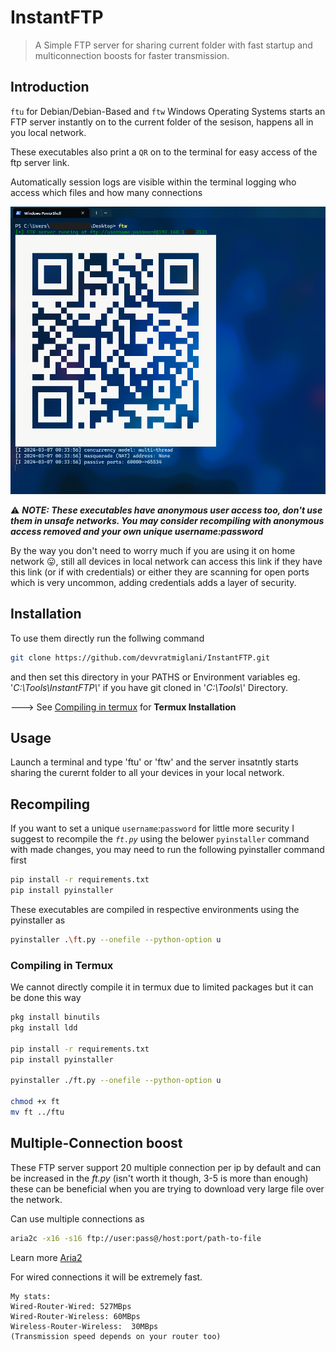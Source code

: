 # InstantFTP
> A Simple FTP server for sharing current folder with fast startup and multiconnection boosts for faster transmission.

## Introduction
`ftu` for Debian/Debian-Based and `ftw` Windows Operating Systems starts an FTP  server instantly on to the current folder of the sesison, happens all in you local network. 

These executables also print a `QR` on to the terminal for easy access of the ftp server link.

Automatically session logs are visible within the terminal logging who access which files and how many connections

![Demo usage of InstantFTP](https://raw.githubusercontent.com/devvratmiglani/InstantFTP/main/ftw-powershell-show.png)

⚠️ _**NOTE: These executables have anonymous user access too, don't use them in unsafe networks. You may consider recompiling with anonymous access removed and your own unique username:password**_ 

By the way you don't need to worry much if you are using it on home network 😛, still all devices in local network can access this link if they have this link (or if with credentials) or either they are scanning for open ports which is very uncommon, adding credentials adds a layer of security.

## Installation
To use them directly run the follwing command
```sh
git clone https://github.com/devvratmiglani/InstantFTP.git
```
and then set this directory in your PATHS or Environment variables
eg. '_C:\Tools\InstantFTP\\_' if you have git cloned in '_C:\Tools\\_' Directory.

---> See [Compiling in termux](#compiling-in-termux) for **Termux Installation**

## Usage
Launch a terminal and type 'ftu' or 'ftw' and the server insatntly starts sharing the curernt folder to all your devices in your local network.

## Recompiling
If you want to set a unique `username`:`password` for little more security I suggest to recompile the _`ft.py`_ using the belower `pyinstaller` command with made changes, you may need to run the following pyinstaller command first

```sh
pip install -r requirements.txt
pip install pyinstaller
``` 

These executables are compiled in respective environments using the pyinstaller as
```sh
pyinstaller .\ft.py --onefile --python-option u
```
### Compiling in Termux
We cannot directly compile it in termux due to limited packages but it can be done this way 
```sh
pkg install binutils
pkg install ldd

pip install -r requirements.txt
pip install pyinstaller

pyinstaller ./ft.py --onefile --python-option u

chmod +x ft
mv ft ../ftu
```

## Multiple-Connection boost
These FTP server support 20 multiple connection per ip by default and can be increased in the _ft.py_ (isn't worth it though, 3-5 is more than enough) these can be beneficial when you are trying to download very large file over the network.

Can use multiple connections as 
```sh
aria2c -x16 -s16 ftp://user:pass@/host:port/path-to-file
```
Learn more [Aria2](https://github.com/aria2/aria2/)

For wired connections it will be extremely fast.
```
My stats:
Wired-Router-Wired: 527MBps
Wired-Router-Wireless: 60MBps
Wireless-Router-Wireless:  30MBps
(Transmission speed depends on your router too)
```




